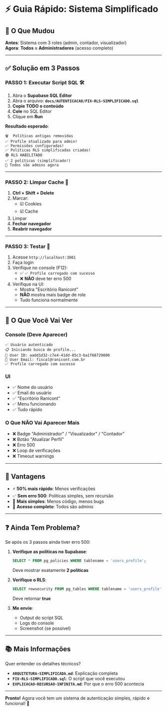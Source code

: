 # ⚡ Guia Rápido: Sistema Simplificado

## 🎯 O Que Mudou

**Antes**: Sistema com 3 roles (admin, contador, visualizador)  
**Agora**: **Todos = Administradores** (acesso completo)

---

## ✅ Solução em 3 Passos

### **PASSO 1: Executar Script SQL** 🛠️

1. Abra o **Supabase SQL Editor**
2. Abra o arquivo: **`docs/AUTENTICACAO/FIX-RLS-SIMPLIFICADO.sql`**
3. **Copie TODO o conteúdo**
4. **Cole** no SQL Editor
5. Clique em **Run**

**Resultado esperado**:
```
🗑️  Políticas antigas removidas
✅ Profile atualizado para admin!
✅ Permissões configuradas!
✅ Políticas RLS simplificadas criadas!
🟢 RLS HABILITADO
✅ 2 políticas (simplificado!)
👥 Todos são admins agora
```

---

### **PASSO 2: Limpar Cache** 🧹

1. **Ctrl + Shift + Delete**
2. Marcar:
   - ☑️ Cookies
   - ☑️ Cache
3. Limpar
4. **Fechar navegador**
5. **Reabrir navegador**

---

### **PASSO 3: Testar** 🧪

1. Acesse `http://localhost:3001`
2. Faça login
3. Verifique no console (F12):
   - ✅ `✅ Profile carregado com sucesso`
   - ❌ **NÃO** deve ter erro 500
4. Verifique na UI:
   - Mostra "Escritório Ranicont"
   - **NÃO** mostra mais badge de role
   - Tudo funciona normalmente

---

## 🎉 O Que Você Vai Ver

### Console (Deve Aparecer)
```
✅ Usuário autenticado
📋 Iniciando busca de profile...
👤 User ID: aadd1d32-c7e4-41dd-85c3-ba1f68729000
📧 User Email: fiscal@ranicont.com.br
✅ Profile carregado com sucesso
```

### UI
- ✅ Nome do usuário
- ✅ Email do usuário
- ✅ "Escritório Ranicont"
- ✅ Menu funcionando
- ✅ Tudo rápido

### O Que NÃO Vai Aparecer Mais
- ❌ Badge "Administrador" / "Visualizador" / "Contador"
- ❌ Botão "Atualizar Perfil"
- ❌ Erro 500
- ❌ Loop de verificações
- ❌ Timeout warnings

---

## 🚀 Vantagens

- ⚡ **50% mais rápido**: Menos verificações
- ✅ **Sem erro 500**: Políticas simples, sem recursão
- 🎯 **Mais simples**: Menos código, menos bugs
- 👥 **Acesso completo**: Todos são admins

---

## ❓ Ainda Tem Problema?

Se após os 3 passos ainda tiver erro 500:

1. **Verifique as políticas no Supabase**:
   ```sql
   SELECT * FROM pg_policies WHERE tablename = 'users_profile';
   ```
   Deve mostrar exatamente **2 políticas**

2. **Verifique o RLS**:
   ```sql
   SELECT rowsecurity FROM pg_tables WHERE tablename = 'users_profile';
   ```
   Deve retornar **true**

3. **Me envie**:
   - Output do script SQL
   - Logs do console
   - Screenshot (se possível)

---

## 📚 Mais Informações

Quer entender os detalhes técnicos?

- **`ARQUITETURA-SIMPLIFICADA.md`**: Explicação completa
- **`FIX-RLS-SIMPLIFICADO.sql`**: O script que você executou
- **`EXPLICACAO-RECURSAO-INFINITA.md`**: Por que o erro 500 acontecia

---

**Pronto!** Agora você tem um sistema de autenticação simples, rápido e funcional! 🎉

